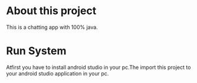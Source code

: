 # About this project
This is a chatting app with 100% java.
                  
 # Run System
Atfirst you have to install android studio in your pc.The import this project to your android studio application in your pc. 



